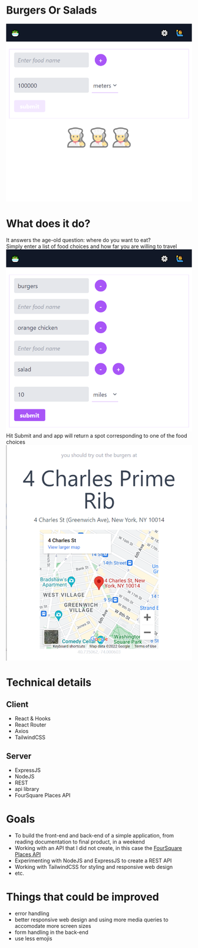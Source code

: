 # Burgers Or Salads

![start_screen](/start_screen.png)

# What does it do?

It answers the age-old question: where do you want to eat? 
<br/>
Simply enter a list of food choices and how far you are willing to travel 
<br/>
![selection_screen](/selection_screen.png)
<br/> 
 Hit Submit and and app will return a spot corresponding to one of the food choices
![result_screen](/result_screen.png)

# Technical details

## Client

- React & Hooks
- React Router
- Axios
- TailwindCSS

## Server

- ExpressJS
- NodeJS
- REST
- api library
- FourSquare Places API

# Goals

- To build the front-end and back-end of a simple application, from reading documentation to final product, in a weekend
- Working with an API that I did not create, in this case the [FourSquare Places API](https://developer.foursquare.com/docs/places-api-overview)
- Experimenting with NodeJS and ExpressJS to create a REST API
- Working with TailwindCSS for styling and responsive web design
- etc.

# Things that could be improved

- error handling
- better responsive web design and using more media queries to accomodate more screen sizes
- form handling in the back-end
- use less emojis
